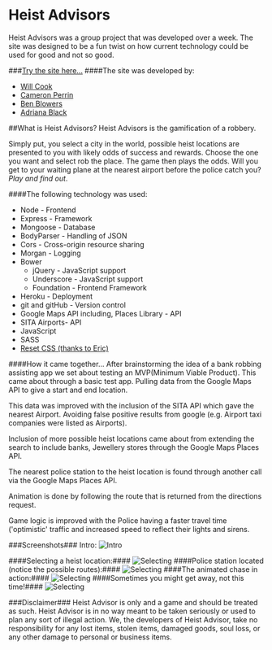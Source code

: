 # Heist Advisors
Heist Advisors was a group project that was developed over a week. The site was designed to be a fun twist on how current technology could be used for good and not so good.



###[Try the site here...](http://heist-advisors.herokuapp.com/)
####The site was developed by:

* [Will Cook](https://github.com/willcook4)
* [Cameron Perrin](https://github.com/CameronPerrin)
* [Ben Blowers](https://github.com/Ezarai)
* [Adriana Black](https://github.com/alfredoblack)

##What is Heist Advisors?
Heist Advisors is the gamification of a robbery.

Simply put, you select a city in the world, possible heist locations are presented to you with likely odds of success and rewards. Choose the one you want and select rob the place. The game then plays the odds. Will you get to your waiting plane at the nearest airport before the police catch you? *Play and find out*.


####The following technology was used:

* Node - Frontend
* Express - Framework
* Mongoose - Database
* BodyParser - Handling of JSON
* Cors - Cross-origin resource sharing
* Morgan - Logging
* Bower
  * jQuery - JavaScript support
  * Underscore - JavaScript support
  * Foundation - Frontend Framework
* Heroku - Deployment
* git and gitHub - Version control
* Google Maps API including, Places Library - API
* SITA Airports- API
* JavaScript
* SASS
* [Reset CSS (thanks to Eric)](http://meyerweb.com/eric/tools/css/reset/)

####How it came together...
After brainstorming the idea of a bank robbing assisting app we set about testing an MVP(Minimum Viable Product). This came about through a basic test app. Pulling data from the Google Maps API to give a start and end location.

This data was improved with the inclusion of the SITA API which gave the nearest Airport. Avoiding false positive results from google (e.g. Airport taxi companies were listed as Airports).

Inclusion of more possible heist locations came about from extending the search to include banks, Jewellery stores through the Google Maps Places API.

The nearest police station to the heist location is found through another call via the Google Maps Places API.

Animation is done by following the route that is returned from the directions request.

Game logic is improved with the Police having a faster travel time ('optimistic' traffic and increased speed to reflect their lights and sirens.

###Screenshots###
Intro:
![Intro](https://s3-eu-west-1.amazonaws.com/heistapp/intro.png)

####Selecting a heist location:####
![Selecting](https://s3-eu-west-1.amazonaws.com/heistapp/1.png)
####Police station located (notice the possible routes):####
![Selecting](https://s3-eu-west-1.amazonaws.com/heistapp/2.png)
####The animated chase in action:####
![Selecting](https://s3-eu-west-1.amazonaws.com/heistapp/3.png)
####Sometimes you might get away, not this time!####
![Selecting](https://s3-eu-west-1.amazonaws.com/heistapp/4.png)

###Disclaimer###
Heist Advisor is only and a game and should be treated as such. Heist Advisor is in no way meant to be taken seriously or used to plan any sort of illegal action. We, the developers of Heist Advisor, take no responsibility for any lost items, stolen items, damaged goods, soul loss, or any other damage to personal or business items.   
